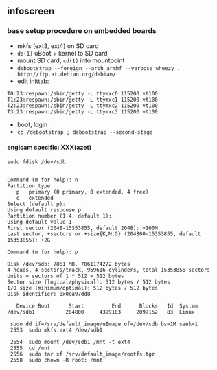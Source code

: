 ## infoscreen

### base setup procedure on embedded boards

 - mkfs (ext3, ext4) on SD card
 - `dd(1)` uBoot + kernel to SD card
 - mount SD card, `cd(1)` into mountpoint
 - `debootstrap --foreign --arch armhf --verbose wheezy . http://ftp.at.debian.org/debian/`
 - edit inittab:
```
T0:23:respawn:/sbin/getty -L ttymxc0 115200 vt100
T1:23:respawn:/sbin/getty -L ttymxc1 115200 vt100
T2:23:respawn:/sbin/getty -L ttymxc2 115200 vt100
T3:23:respawn:/sbin/getty -L ttymxc3 115200 vt100
```
 - boot, login
 - `cd /debootstrap ; debootstrap --second-stage`

#### engicam specific: XXX(azet)
```
sudo fdisk /dev/sdb


Command (m for help): n
Partition type:
   p   primary (0 primary, 0 extended, 4 free)
   e   extended
Select (default p):
Using default response p
Partition number (1-4, default 1):
Using default value 1
First sector (2048-15353855, default 2048): +100M
Last sector, +sectors or +size{K,M,G} (204800-15353855, default
15353855): +2G

Command (m for help): p

Disk /dev/sdb: 7861 MB, 7861174272 bytes
4 heads, 4 sectors/track, 959616 cylinders, total 15353856 sectors
Units = sectors of 1 * 512 = 512 bytes
Sector size (logical/physical): 512 bytes / 512 bytes
I/O size (minimum/optimal): 512 bytes / 512 bytes
Disk identifier: 0x0ca97dd8

   Device Boot      Start         End      Blocks   Id  System
/dev/sdb1          204800     4399103     2097152   83  Linux

 sudo dd if=/srv/default_image/uImage of=/dev/sdb bs=1M seek=1
 2553  sudo mkfs.ext4 /dev/sdb1

 2554  sudo mount /dev/sdb1 /mnt -t ext4
 2555  cd /mnt
 2556  sudo tar xf /srv/default_image/rootfs.tgz
 2558  sudo chown -R root: /mnt
``` 
